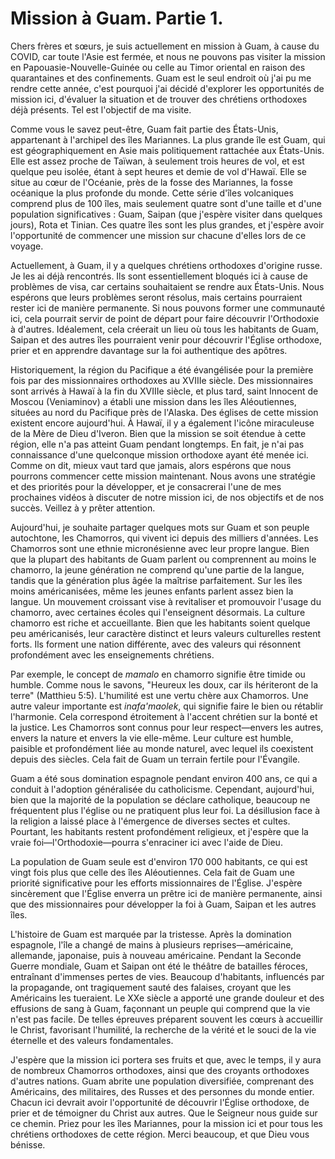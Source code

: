 # Mission à Guam. Partie 1.  

Chers frères et sœurs, je suis actuellement en mission à Guam, à cause du COVID, car toute l'Asie est fermée, et nous ne pouvons pas visiter la mission en Papouasie-Nouvelle-Guinée ou celle au Timor oriental en raison des quarantaines et des confinements. Guam est le seul endroit où j'ai pu me rendre cette année, c'est pourquoi j'ai décidé d'explorer les opportunités de mission ici, d'évaluer la situation et de trouver des chrétiens orthodoxes déjà présents. Tel est l'objectif de ma visite.

Comme vous le savez peut-être, Guam fait partie des États-Unis, appartenant à l'archipel des îles Mariannes. La plus grande île est Guam, qui est géographiquement en Asie mais politiquement rattachée aux États-Unis. Elle est assez proche de Taïwan, à seulement trois heures de vol, et est quelque peu isolée, étant à sept heures et demie de vol d'Hawaï. Elle se situe au cœur de l'Océanie, près de la fosse des Mariannes, la fosse océanique la plus profonde du monde. Cette série d'îles volcaniques comprend plus de 100 îles, mais seulement quatre sont d'une taille et d'une population significatives : Guam, Saipan (que j'espère visiter dans quelques jours), Rota et Tinian. Ces quatre îles sont les plus grandes, et j'espère avoir l'opportunité de commencer une mission sur chacune d'elles lors de ce voyage.

Actuellement, à Guam, il y a quelques chrétiens orthodoxes d'origine russe. Je les ai déjà rencontrés. Ils sont essentiellement bloqués ici à cause de problèmes de visa, car certains souhaitaient se rendre aux États-Unis. Nous espérons que leurs problèmes seront résolus, mais certains pourraient rester ici de manière permanente. Si nous pouvons former une communauté ici, cela pourrait servir de point de départ pour faire découvrir l'Orthodoxie à d'autres. Idéalement, cela créerait un lieu où tous les habitants de Guam, Saipan et des autres îles pourraient venir pour découvrir l'Église orthodoxe, prier et en apprendre davantage sur la foi authentique des apôtres.

Historiquement, la région du Pacifique a été évangélisée pour la première fois par des missionnaires orthodoxes au XVIIIe siècle. Des missionnaires sont arrivés à Hawaï à la fin du XVIIIe siècle, et plus tard, saint Innocent de Moscou (Veniaminov) a établi une mission dans les îles Aléoutiennes, situées au nord du Pacifique près de l'Alaska. Des églises de cette mission existent encore aujourd'hui. À Hawaï, il y a également l'icône miraculeuse de la Mère de Dieu d'Iveron. Bien que la mission se soit étendue à cette région, elle n'a pas atteint Guam pendant longtemps. En fait, je n'ai pas connaissance d'une quelconque mission orthodoxe ayant été menée ici. Comme on dit, mieux vaut tard que jamais, alors espérons que nous pourrons commencer cette mission maintenant. Nous avons une stratégie et des priorités pour la développer, et je consacrerai l'une de mes prochaines vidéos à discuter de notre mission ici, de nos objectifs et de nos succès. Veillez à y prêter attention.

Aujourd'hui, je souhaite partager quelques mots sur Guam et son peuple autochtone, les Chamorros, qui vivent ici depuis des milliers d'années. Les Chamorros sont une ethnie micronésienne avec leur propre langue. Bien que la plupart des habitants de Guam parlent ou comprennent au moins le chamorro, la jeune génération ne comprend qu'une partie de la langue, tandis que la génération plus âgée la maîtrise parfaitement. Sur les îles moins américanisées, même les jeunes enfants parlent assez bien la langue. Un mouvement croissant vise à revitaliser et promouvoir l'usage du chamorro, avec certaines écoles qui l'enseignent désormais. La culture chamorro est riche et accueillante. Bien que les habitants soient quelque peu américanisés, leur caractère distinct et leurs valeurs culturelles restent forts. Ils forment une nation différente, avec des valeurs qui résonnent profondément avec les enseignements chrétiens.

Par exemple, le concept de *mamalo* en chamorro signifie être timide ou humble. Comme nous le savons, "Heureux les doux, car ils hériteront de la terre" (Matthieu 5:5). L'humilité est une vertu chère aux Chamorros. Une autre valeur importante est *inafa'maolek*, qui signifie faire le bien ou rétablir l'harmonie. Cela correspond étroitement à l'accent chrétien sur la bonté et la justice. Les Chamorros sont connus pour leur respect—envers les autres, envers la nature et envers la vie elle-même. Leur culture est humble, paisible et profondément liée au monde naturel, avec lequel ils coexistent depuis des siècles. Cela fait de Guam un terrain fertile pour l'Évangile.

Guam a été sous domination espagnole pendant environ 400 ans, ce qui a conduit à l'adoption généralisée du catholicisme. Cependant, aujourd'hui, bien que la majorité de la population se déclare catholique, beaucoup ne fréquentent plus l'église ou ne pratiquent plus leur foi. La désillusion face à la religion a laissé place à l'émergence de diverses sectes et cultes. Pourtant, les habitants restent profondément religieux, et j'espère que la vraie foi—l'Orthodoxie—pourra s'enraciner ici avec l'aide de Dieu.

La population de Guam seule est d'environ 170 000 habitants, ce qui est vingt fois plus que celle des îles Aléoutiennes. Cela fait de Guam une priorité significative pour les efforts missionnaires de l'Église. J'espère sincèrement que l'Église enverra un prêtre ici de manière permanente, ainsi que des missionnaires pour développer la foi à Guam, Saipan et les autres îles.

L'histoire de Guam est marquée par la tristesse. Après la domination espagnole, l'île a changé de mains à plusieurs reprises—américaine, allemande, japonaise, puis à nouveau américaine. Pendant la Seconde Guerre mondiale, Guam et Saipan ont été le théâtre de batailles féroces, entraînant d'immenses pertes de vies. Beaucoup d'habitants, influencés par la propagande, ont tragiquement sauté des falaises, croyant que les Américains les tueraient. Le XXe siècle a apporté une grande douleur et des effusions de sang à Guam, façonnant un peuple qui comprend que la vie n'est pas facile. De telles épreuves préparent souvent les cœurs à accueillir le Christ, favorisant l'humilité, la recherche de la vérité et le souci de la vie éternelle et des valeurs fondamentales.

J'espère que la mission ici portera ses fruits et que, avec le temps, il y aura de nombreux Chamorros orthodoxes, ainsi que des croyants orthodoxes d'autres nations. Guam abrite une population diversifiée, comprenant des Américains, des militaires, des Russes et des personnes du monde entier. Chacun ici devrait avoir l'opportunité de découvrir l'Église orthodoxe, de prier et de témoigner du Christ aux autres. Que le Seigneur nous guide sur ce chemin. Priez pour les îles Mariannes, pour la mission ici et pour tous les chrétiens orthodoxes de cette région. Merci beaucoup, et que Dieu vous bénisse.

